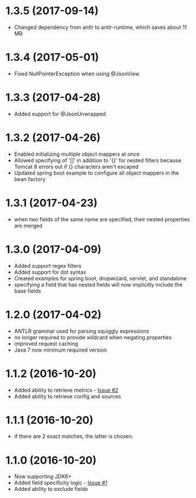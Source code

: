 # 1.3.5 (2017-09-14)

* Changed dependency from antlr to antlr-runtime, which saves about 11 MB

# 1.3.4 (2017-05-01)

* Fixed NullPointerException when using @JsonView

# 1.3.3 (2017-04-28)

* Added support for @JsonUnwrapped

# 1.3.2 (2017-04-26)

* Enabled initializing multiple object mappers at once
* Allowed specifying of '[]' in addition to '{}' for nested filters because Tomcat 8 errors out if {} characters aren't escaped
* Updated spring boot example to configure all object mappers in the bean factory

# 1.3.1 (2017-04-23)

* when two fields of the same name are specified, their nested properties are merged

# 1.3.0 (2017-04-09)

* Added support regex filters
* Added support for dot syntax
* Created examples for spring boot, dropwizard, servlet, and standalone
* specifying a field that has nested fields will now implicitly include the base fields

# 1.2.0 (2017-04-02)

* ANTLR grammar used for parsing squiggly expressions
* no longer required to provide wildcard when negating properties
* improved request caching
* Java 7 now minimum required version


# 1.1.2 (2016-10-20)

* Added ability to retrieve metrics - [Issue #2](https://github.com/bohnman/squiggly-filter-jackson/issues/2)
* Added ability to retrieve config and sources

# 1.1.1 (2016-10-20)

* if there are 2 exact matches, the latter is chosen.

# 1.1.0 (2016-10-20)

* Now supporting JDK6+
* Added field specificity logic  - [Issue #1](https://github.com/bohnman/squiggly-filter-jackson/issues/1)
* Added ability to exclude fields